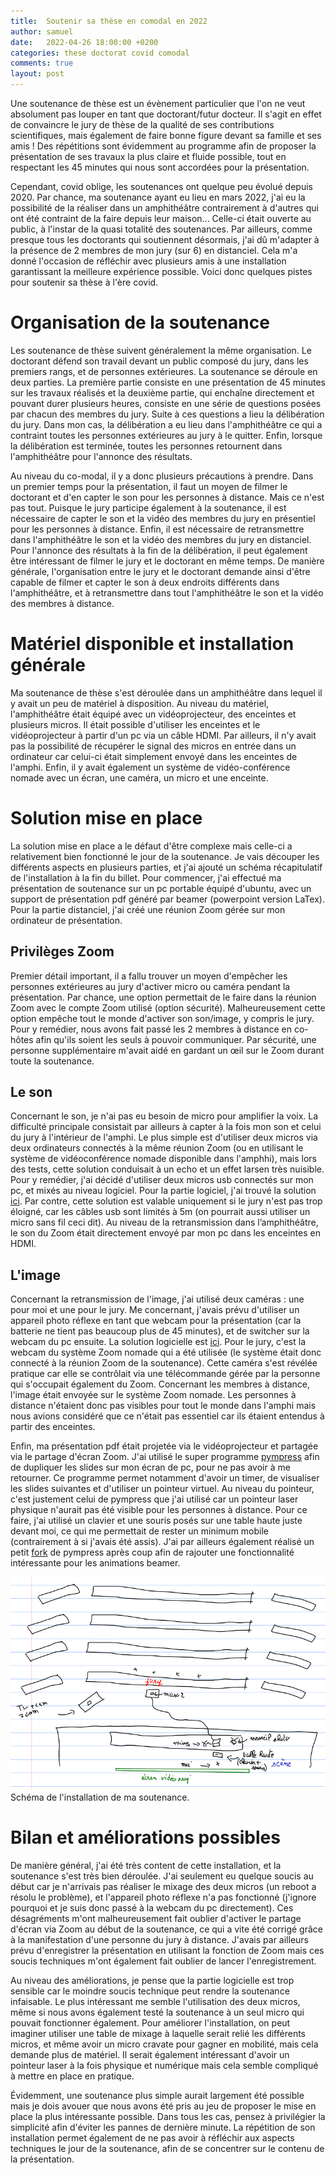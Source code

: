 ```yaml
---
title:  Soutenir sa thèse en comodal en 2022
author: samuel
date:   2022-04-26 18:00:00 +0200
categories: these doctorat covid comodal
comments: true
layout: post
---
```


Une soutenance de thèse est un évènement particulier que l'on ne veut absolument pas louper en tant que doctorant/futur docteur. Il s'agit en effet de convaincre le jury de thèse de la qualité de ses contributions scientifiques, mais également de faire bonne figure devant sa famille et ses amis ! Des répétitions sont évidemment au programme afin de proposer la présentation de ses travaux la plus claire et fluide possible, tout en respectant les 45 minutes qui nous sont accordées pour la présentation.

Cependant, covid oblige, les soutenances ont quelque peu évolué depuis 2020. Par chance, ma soutenance ayant eu lieu en mars 2022, j'ai eu la possibilité de la réaliser dans un amphithéâtre contrairement à d'autres qui ont été contraint de la faire depuis leur maison... Celle-ci était ouverte au public, à l'instar de la quasi totalité des soutenances. Par ailleurs, comme presque tous les doctorants qui soutiennent désormais, j'ai dû  m'adapter à la présence de 2 membres de mon jury (sur 6) en distanciel. Cela m'a donné l'occasion de réfléchir avec plusieurs amis à une installation garantissant la meilleure expérience possible. Voici donc quelques pistes pour soutenir sa thèse à l'ère covid.

# Organisation de la soutenance

Les soutenance de thèse suivent généralement la même organisation. Le doctorant défend son travail devant un public composé du jury, dans les premiers rangs, et de personnes extérieures. La soutenance se déroule en deux parties. La première partie consiste en une présentation de 45 minutes sur les travaux réalisés et la deuxième partie, qui enchaîne directement et pouvant durer plusieurs heures, consiste en une série de questions posées par chacun des membres du jury. Suite à ces questions a lieu la délibération du jury. Dans mon cas, la délibération a eu lieu dans l'amphithéâtre ce qui a contraint toutes les personnes extérieures au jury à le quitter. Enfin, lorsque la délibération est terminée, toutes les personnes retournent dans l'amphithéâtre pour l'annonce des résultats.

Au niveau du co-modal, il y a donc plusieurs précautions à prendre. Dans un premier temps pour la présentation, il faut un moyen de filmer le doctorant et d'en capter le son pour les personnes à distance. Mais ce n'est pas tout. Puisque le jury participe également à la soutenance, il est nécessaire de capter le son et la vidéo des membres du jury en présentiel pour les personnes à distance. Enfin, il est nécessaire de retransmettre dans l'amphithéâtre le son et la vidéo des membres du jury en distanciel. Pour l'annonce des résultats à la fin de la délibération, il peut également être intéressant de filmer le jury et le doctorant en même temps. De manière générale, l'organisation entre le jury et le doctorant demande ainsi d'être capable de filmer et capter le son à deux endroits différents dans l'amphithéâtre, et à retransmettre dans tout l'amphithéâtre le son et la vidéo des membres à distance.

# Matériel disponible et installation générale

Ma soutenance de thèse s'est déroulée dans un amphithéâtre dans lequel il y avait un peu de matériel à disposition. Au niveau du matériel, l'amphithéâtre était équipé avec un vidéoprojecteur, des enceintes et plusieurs micros. Il était possible d'utiliser les enceintes et le vidéoprojecteur à partir d'un pc via un câble HDMI. Par ailleurs, il n'y avait pas la possibilité de récupérer le signal des micros en entrée dans un ordinateur car celui-ci était simplement envoyé dans les enceintes de l'amphi. Enfin, il y avait également un système de vidéo-conférence nomade avec un écran, une caméra, un micro et une enceinte.


# Solution mise en place

La solution mise en place a le défaut d'être complexe mais celle-ci a relativement bien fonctionné le jour de la soutenance. Je vais découper les différents aspects en plusieurs parties, et j'ai ajouté un schéma récapitulatif de l'installation à la fin du billet. Pour commencer, j'ai effectué ma présentation de soutenance sur un pc portable équipé d'ubuntu, avec un support de présentation pdf généré par beamer (powerpoint version LaTex). Pour la partie distanciel, j'ai créé une réunion Zoom gérée sur mon ordinateur de présentation.

## Privilèges Zoom

Premier détail important, il a fallu trouver un moyen d'empêcher les personnes extérieures au jury d'activer micro ou caméra pendant la présentation. Par chance, une option permettait de le faire dans la réunion Zoom avec le compte Zoom utilisé (option sécurité). Malheureusement cette option empêche tout le monde d'activer son son/image, y compris le jury. Pour y remédier, nous avons fait passé les 2 membres à distance en co-hôtes afin qu'ils soient les seuls à pouvoir communiquer. Par sécurité, une personne supplémentaire m'avait aidé en gardant un œil sur le Zoom durant toute la soutenance.

## Le son

Concernant le son, je n'ai pas eu besoin de micro pour amplifier la voix. La difficulté principale consistait par ailleurs à capter à la fois mon son et celui du jury à l'intérieur de l'amphi. Le plus simple est d'utiliser deux micros via deux ordinateurs connectés à la même réunion Zoom (ou en utilisant le système de vidéoconférence nomade disponible dans l'amphhi), mais lors des tests, cette solution conduisait à un echo et un effet larsen très nuisible. Pour y remédier, j'ai décidé d'utiliser deux micros usb connectés sur mon pc, et mixés au niveau logiciel. Pour la partie logiciel, j'ai trouvé la solution [ici](https://askubuntu.com/questions/868817/collecting-and-mixing-sound-input-from-different-microphones). Par contre, cette solution est valable uniquement si le jury n'est pas trop éloigné, car les câbles usb sont limités à 5m (on pourrait aussi utiliser un micro sans fil ceci dit). Au niveau de la retransmission dans l’amphithéâtre, le son du Zoom était directement envoyé par mon pc dans les enceintes en HDMI.

## L'image

Concernant la retransmission de l'image, j'ai utilisé deux caméras : une pour moi et une pour le jury. Me concernant, j'avais prévu d'utiliser un appareil photo réflexe en tant que webcam pour la présentation (car la batterie ne tient pas beaucoup plus de 45 minutes), et de switcher sur la webcam du pc ensuite. La solution logicielle est [ici](https://maximevaillancourt.com/blog/canon-dslr-webcam-debian-ubuntu). Pour le jury, c'est la webcam du système Zoom nomade qui a été utilisée (le système était donc connecté à la réunion Zoom de la soutenance). Cette caméra s'est révélée pratique car elle se contrôlait via une télécommande gérée par la personne qui s'occupait également du Zoom. Concernant les membres à distance, l'image était envoyée sur le système Zoom nomade. Les personnes à distance n'étaient donc pas visibles pour tout le monde dans l'amphi mais nous avions considéré que ce n'était pas essentiel car ils étaient entendus à partir des enceintes.

Enfin, ma présentation pdf était projetée via le vidéoprojecteur et partagée via le partage d'écran Zoom. J'ai utilisé le super programme [pympress](https://github.com/Cimbali/pympress) afin de dupliquer les slides sur mon écran de pc, pour ne pas avoir à me retourner. Ce programme permet notamment d'avoir un timer, de visualiser les slides suivantes et d'utiliser un pointeur virtuel. Au niveau du pointeur, c'est justement celui de pympress que j'ai utilisé car un pointeur laser physique n'aurait pas été visible pour les personnes à distance. Pour ce faire, j'ai utilisé un clavier et une souris posés sur une table haute juste devant moi, ce qui me permettait de rester un minimum mobile (contrairement à si j'avais été assis). J'ai par ailleurs également réalisé un petit [fork](https://github.com/smbct/pympress.git) de pympress après coup afin de rajouter une fonctionnalité intéressante pour les animations beamer.


![Schéma de la soutenance](/assets/schema_soutenance.png)
Schéma de l'installation de ma soutenance.

# Bilan et améliorations possibles

De manière général, j'ai été très content de cette installation, et la soutenance s'est très bien déroulée. J'ai seulement eu quelque soucis au début car je n'arrivais pas réaliser le mixage des deux micros (un reboot a résolu le problème), et l'appareil photo réflexe n'a pas fonctionné (j'ignore pourquoi et je suis donc passé à la webcam du pc directement). Ces désagréments m'ont malheureusement fait oublier d'activer le partage d'écran via Zoom au début de la soutenance, ce qui a vite été corrigé grâce à la manifestation d'une personne du jury à distance. J'avais par ailleurs prévu d'enregistrer la présentation en utilisant la fonction de Zoom mais ces soucis techniques m'ont également fait oublier de lancer l'enregistrement.

Au niveau des améliorations, je pense que la partie logicielle est trop sensible car le moindre soucis technique peut rendre la soutenance infaisable. Le plus intéressant me semble l'utilisation des deux micros, même si nous avons également testé la soutenance à un seul micro qui pouvait fonctionner également. Pour améliorer l'installation, on peut imaginer utiliser une table de mixage à laquelle serait relié les différents micros, et même avoir un micro cravate pour gagner en mobilité, mais cela demande plus de matériel. Il serait également intéressant d'avoir un pointeur laser à la fois physique et numérique mais cela semble compliqué à mettre en place en pratique.

Évidemment, une soutenance plus simple aurait largement été possible mais je dois avouer que nous avons été pris au jeu de proposer le mise en place la plus intéressante possible. Dans tous les cas, pensez à privilégier la simplicité afin d'éviter les pannes de dernière minute. La répétition de son installation permet également de ne pas avoir à réfléchir aux aspects techniques le jour de la soutenance, afin de se concentrer sur le contenu de la présentation.
